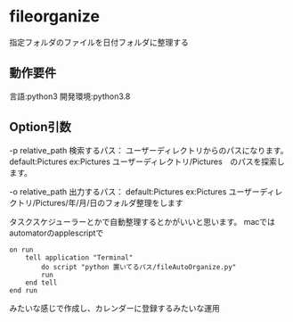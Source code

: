 # fileorganize
指定フォルダのファイルを日付フォルダに整理する

## 動作要件
言語:python3 開発環境:python3.8 

## Option引数

-p relative_path 検索するパス： ユーザーディレクトリからのパスになります。 
default:Pictures
ex:Pictures 
ユーザーディレクトリ/Pictures　のパスを探索します。

-o relative_path 出力するパス： 
default:Pictures
ex:Pictures
ユーザーディレクトリ/Pictures/年/月/日のフォルダ整理をします

タスクスケジューラーとかで自動整理するとかがいいと思います。
macではautomatorのapplescriptで 

```
on run
	tell application "Terminal"
		do script "python 置いてるパス/fileAutoOrganize.py"
		run
	end tell
end run
```

みたいな感じで作成し、カレンダーに登録するみたいな運用
